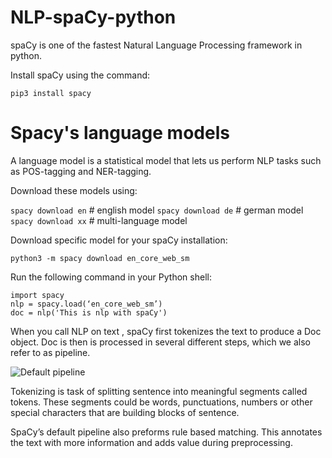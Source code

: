 # NLP-spaCy-python

spaCy is one of the fastest Natural Language Processing framework in python.

Install spaCy using the command:

`pip3 install spacy`

# Spacy's language models

A language model is a statistical model that lets us perform NLP tasks such as POS-tagging and NER-tagging.

Download these models using:

`spacy download en` # english model
`spacy download de` # german model
`spacy download xx` # multi-language model

Download specific model for your spaCy installation:

`python3 -m spacy download en_core_web_sm`

Run the following command in your Python shell:
```
import spacy
nlp = spacy.load(‘en_core_web_sm’)
doc = nlp('This is nlp with spaCy')
```
When you call NLP on text , spaCy first tokenizes the text to produce a Doc object. Doc is then is processed in several different steps, which we also refer to as pipeline.

![Default pipeline](https://miro.medium.com/max/613/1*gP6Hm4OIjWwMz2rVHTaWJQ.png)

Tokenizing is task of splitting sentence into meaningful segments called tokens. These segments could be words, punctuations, numbers or other special characters that are building blocks of sentence.

SpaCy’s default pipeline also preforms rule based matching. This annotates the text with more information and adds value during preprocessing.
